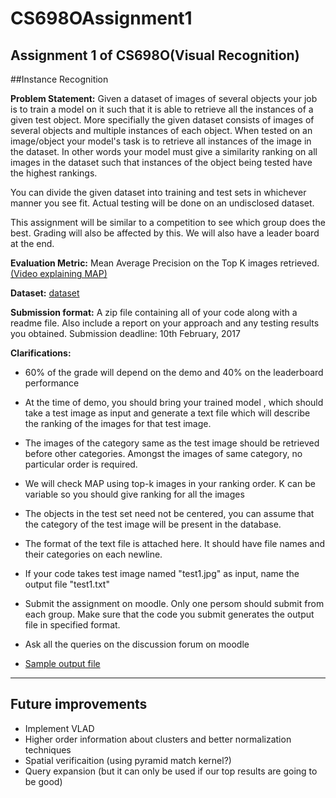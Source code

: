 # CS698OAssignment1
## Assignment 1 of CS698O(Visual Recognition)


##Instance Recognition

**Problem Statement:** 
Given a dataset of images of several objects your job is to train a model on it such that it is able to retrieve all the instances of a given test object. More specifially the given dataset consists of images of several objects and multiple instances of each object. When tested on an image/object your model's task is to retrieve all instances of the image in the dataset. In other words your model must give a similarity ranking on all images in the dataset such that instances of the object being tested have the highest rankings.

You can divide the given dataset into training and test sets in whichever manner you see fit. Actual testing will be done on an undisclosed dataset.

This assignment will be similar to a competition to see which group does the best. Grading will also be affected by this. We will also have a leader board at the end.


**Evaluation Metric:**
Mean Average Precision on the Top K images retrieved. [(Video explaining MAP)](https://www.youtube.com/watch?v=pM6DJ0ZZee0)


**Dataset:** [dataset](http://web.cse.iitk.ac.in/users/cs676/2017_visrec/www/asm1/Dataset.tar.gz)


**Submission format:** A zip file containing all of your code along with a readme file. Also include a report on your approach and any testing results you obtained.
Submission deadline: 10th February, 2017


**Clarifications:**

-	 60% of the grade will depend on the demo and 40% on the leaderboard performance
    
-    At the time of demo, you should bring your trained model , which should take a test image as input and generate a text file which will describe the ranking of the images for that test image.
    
-    The images of the category same as the test image should be retrieved before other categories. Amongst the images of same category, no particular order is required.
    
-    We will check MAP using top-k images in your ranking order. K can be variable so you should give ranking for all the images
    
-    The objects in the test set need not be centered, you can assume that the category of the test image will be present in the database.
    
-    The format of the text file is attached here. It should have file names and their categories on each newline.
    
-    If your code takes test image named "test1.jpg" as input, name the output file "test1.txt"
    
-    Submit the assignment on moodle. Only one persom should submit from each group. Make sure that the code you submit generates the output file in specified format.
    
-    Ask all the queries on the discussion forum on moodle
    
-    [Sample output file](http://web.cse.iitk.ac.in/users/cs676/2017_visrec/www/asm1/imagename.txt)


-----------------

## Future improvements

- Implement VLAD
- Higher order information about clusters and better normalization techniques
- Spatial verificaition (using pyramid match kernel?)
- Query expansion (but it can only be used if our top results are going to be good)


